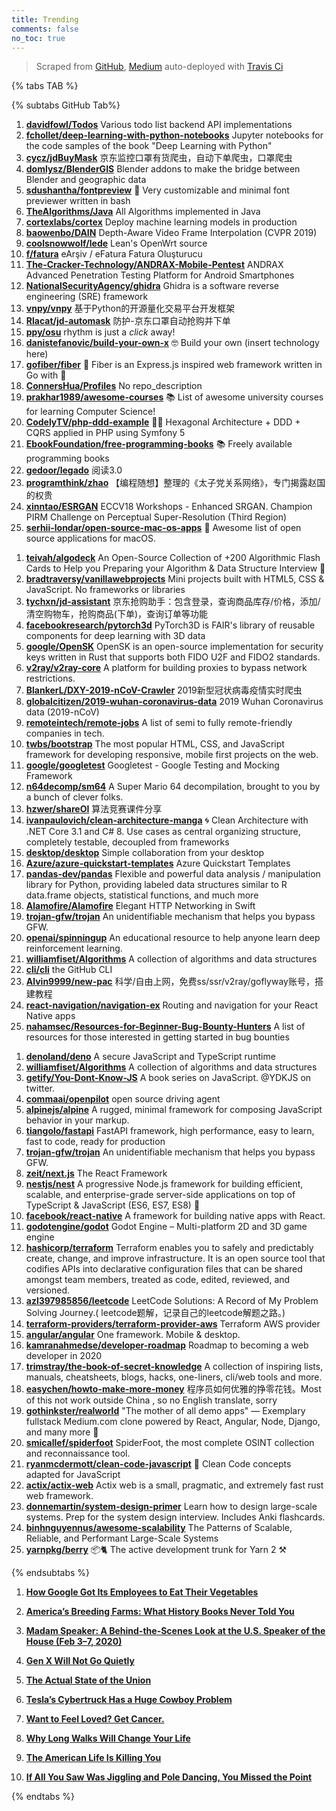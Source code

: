 ```yaml
---
title: Trending
comments: false
no_toc: true
---
```


> Scraped from [GitHub](https://github.com/trending), [Medium](https://medium.com/topic/popular)
auto-deployed with [Travis Ci](https://travis-ci.org/)

{% tabs TAB %}
<!-- tab GitHub -->
{% subtabs GitHub Tab%}
<!-- tab Daily -->
1. [**davidfowl/Todos**](https://github.com/davidfowl/Todos)
Various todo list backend API implementations
2. [**fchollet/deep-learning-with-python-notebooks**](https://github.com/fchollet/deep-learning-with-python-notebooks)
Jupyter notebooks for the code samples of the book "Deep Learning with Python"
3. [**cycz/jdBuyMask**](https://github.com/cycz/jdBuyMask)
京东监控口罩有货爬虫，自动下单爬虫，口罩爬虫
4. [**domlysz/BlenderGIS**](https://github.com/domlysz/BlenderGIS)
Blender addons to make the bridge between Blender and geographic data
5. [**sdushantha/fontpreview**](https://github.com/sdushantha/fontpreview)
🔡 Very customizable and minimal font previewer written in bash
6. [**TheAlgorithms/Java**](https://github.com/TheAlgorithms/Java)
All Algorithms implemented in Java
7. [**cortexlabs/cortex**](https://github.com/cortexlabs/cortex)
Deploy machine learning models in production
8. [**baowenbo/DAIN**](https://github.com/baowenbo/DAIN)
Depth-Aware Video Frame Interpolation (CVPR 2019)
9. [**coolsnowwolf/lede**](https://github.com/coolsnowwolf/lede)
Lean's OpenWrt source
10. [**f/fatura**](https://github.com/f/fatura)
eArşiv / eFatura Fatura Oluşturucu
11. [**The-Cracker-Technology/ANDRAX-Mobile-Pentest**](https://github.com/The-Cracker-Technology/ANDRAX-Mobile-Pentest)
ANDRAX Advanced Penetration Testing Platform for Android Smartphones
12. [**NationalSecurityAgency/ghidra**](https://github.com/NationalSecurityAgency/ghidra)
Ghidra is a software reverse engineering (SRE) framework
13. [**vnpy/vnpy**](https://github.com/vnpy/vnpy)
基于Python的开源量化交易平台开发框架
14. [**Rlacat/jd-automask**](https://github.com/Rlacat/jd-automask)
防护-京东口罩自动抢购并下单
15. [**ppy/osu**](https://github.com/ppy/osu)
rhythm is just a *click* away!
16. [**danistefanovic/build-your-own-x**](https://github.com/danistefanovic/build-your-own-x)
🤓 Build your own (insert technology here)
17. [**gofiber/fiber**](https://github.com/gofiber/fiber)
🚀 Fiber is an Express.js inspired web framework written in Go with 💖
18. [**ConnersHua/Profiles**](https://github.com/ConnersHua/Profiles)
No repo_description
19. [**prakhar1989/awesome-courses**](https://github.com/prakhar1989/awesome-courses)
📚 List of awesome university courses for learning Computer Science!
20. [**CodelyTV/php-ddd-example**](https://github.com/CodelyTV/php-ddd-example)
🐘🎯 Hexagonal Architecture + DDD + CQRS applied in PHP using Symfony 5
21. [**EbookFoundation/free-programming-books**](https://github.com/EbookFoundation/free-programming-books)
📚 Freely available programming books
22. [**gedoor/legado**](https://github.com/gedoor/legado)
阅读3.0
23. [**programthink/zhao**](https://github.com/programthink/zhao)
【编程随想】整理的《太子党关系网络》，专门揭露赵国的权贵
24. [**xinntao/ESRGAN**](https://github.com/xinntao/ESRGAN)
ECCV18 Workshops - Enhanced SRGAN. Champion PIRM Challenge on Perceptual Super-Resolution (Third Region)
25. [**serhii-londar/open-source-mac-os-apps**](https://github.com/serhii-londar/open-source-mac-os-apps)
🚀 Awesome list of open source applications for macOS.
<!-- endtab -->
<!-- tab Weekly -->
1. [**teivah/algodeck**](https://github.com/teivah/algodeck)
An Open-Source Collection of +200 Algorithmic Flash Cards to Help you Preparing your Algorithm & Data Structure Interview 💯
2. [**bradtraversy/vanillawebprojects**](https://github.com/bradtraversy/vanillawebprojects)
Mini projects built with HTML5, CSS & JavaScript. No frameworks or libraries
3. [**tychxn/jd-assistant**](https://github.com/tychxn/jd-assistant)
京东抢购助手：包含登录，查询商品库存/价格，添加/清空购物车，抢购商品(下单)，查询订单等功能
4. [**facebookresearch/pytorch3d**](https://github.com/facebookresearch/pytorch3d)
PyTorch3D is FAIR's library of reusable components for deep learning with 3D data
5. [**google/OpenSK**](https://github.com/google/OpenSK)
OpenSK is an open-source implementation for security keys written in Rust that supports both FIDO U2F and FIDO2 standards.
6. [**v2ray/v2ray-core**](https://github.com/v2ray/v2ray-core)
A platform for building proxies to bypass network restrictions.
7. [**BlankerL/DXY-2019-nCoV-Crawler**](https://github.com/BlankerL/DXY-2019-nCoV-Crawler)
2019新型冠状病毒疫情实时爬虫
8. [**globalcitizen/2019-wuhan-coronavirus-data**](https://github.com/globalcitizen/2019-wuhan-coronavirus-data)
2019 Wuhan Coronavirus data (2019-nCoV)
9. [**remoteintech/remote-jobs**](https://github.com/remoteintech/remote-jobs)
A list of semi to fully remote-friendly companies in tech.
10. [**twbs/bootstrap**](https://github.com/twbs/bootstrap)
The most popular HTML, CSS, and JavaScript framework for developing responsive, mobile first projects on the web.
11. [**google/googletest**](https://github.com/google/googletest)
Googletest - Google Testing and Mocking Framework
12. [**n64decomp/sm64**](https://github.com/n64decomp/sm64)
A Super Mario 64 decompilation, brought to you by a bunch of clever folks.
13. [**hzwer/shareOI**](https://github.com/hzwer/shareOI)
算法竞赛课件分享
14. [**ivanpaulovich/clean-architecture-manga**](https://github.com/ivanpaulovich/clean-architecture-manga)
🌀 Clean Architecture with .NET Core 3.1 and C# 8. Use cases as central organizing structure, completely testable, decoupled from frameworks
15. [**desktop/desktop**](https://github.com/desktop/desktop)
Simple collaboration from your desktop
16. [**Azure/azure-quickstart-templates**](https://github.com/Azure/azure-quickstart-templates)
Azure Quickstart Templates
17. [**pandas-dev/pandas**](https://github.com/pandas-dev/pandas)
Flexible and powerful data analysis / manipulation library for Python, providing labeled data structures similar to R data.frame objects, statistical functions, and much more
18. [**Alamofire/Alamofire**](https://github.com/Alamofire/Alamofire)
Elegant HTTP Networking in Swift
19. [**trojan-gfw/trojan**](https://github.com/trojan-gfw/trojan)
An unidentifiable mechanism that helps you bypass GFW.
20. [**openai/spinningup**](https://github.com/openai/spinningup)
An educational resource to help anyone learn deep reinforcement learning.
21. [**williamfiset/Algorithms**](https://github.com/williamfiset/Algorithms)
A collection of algorithms and data structures
22. [**cli/cli**](https://github.com/cli/cli)
the GitHub CLI
23. [**Alvin9999/new-pac**](https://github.com/Alvin9999/new-pac)
科学/自由上网，免费ss/ssr/v2ray/goflyway账号，搭建教程
24. [**react-navigation/navigation-ex**](https://github.com/react-navigation/navigation-ex)
Routing and navigation for your React Native apps
25. [**nahamsec/Resources-for-Beginner-Bug-Bounty-Hunters**](https://github.com/nahamsec/Resources-for-Beginner-Bug-Bounty-Hunters)
A list of resources for those interested in getting started in bug bounties
<!-- endtab -->
<!-- tab Monthly -->
1. [**denoland/deno**](https://github.com/denoland/deno)
A secure JavaScript and TypeScript runtime
2. [**williamfiset/Algorithms**](https://github.com/williamfiset/Algorithms)
A collection of algorithms and data structures
3. [**getify/You-Dont-Know-JS**](https://github.com/getify/You-Dont-Know-JS)
A book series on JavaScript. @YDKJS on twitter.
4. [**commaai/openpilot**](https://github.com/commaai/openpilot)
open source driving agent
5. [**alpinejs/alpine**](https://github.com/alpinejs/alpine)
A rugged, minimal framework for composing JavaScript behavior in your markup.
6. [**tiangolo/fastapi**](https://github.com/tiangolo/fastapi)
FastAPI framework, high performance, easy to learn, fast to code, ready for production
7. [**trojan-gfw/trojan**](https://github.com/trojan-gfw/trojan)
An unidentifiable mechanism that helps you bypass GFW.
8. [**zeit/next.js**](https://github.com/zeit/next.js)
The React Framework
9. [**nestjs/nest**](https://github.com/nestjs/nest)
A progressive Node.js framework for building efficient, scalable, and enterprise-grade server-side applications on top of TypeScript & JavaScript (ES6, ES7, ES8) 🚀
10. [**facebook/react-native**](https://github.com/facebook/react-native)
A framework for building native apps with React.
11. [**godotengine/godot**](https://github.com/godotengine/godot)
Godot Engine – Multi-platform 2D and 3D game engine
12. [**hashicorp/terraform**](https://github.com/hashicorp/terraform)
Terraform enables you to safely and predictably create, change, and improve infrastructure. It is an open source tool that codifies APIs into declarative configuration files that can be shared amongst team members, treated as code, edited, reviewed, and versioned.
13. [**azl397985856/leetcode**](https://github.com/azl397985856/leetcode)
LeetCode Solutions: A Record of My Problem Solving Journey.( leetcode题解，记录自己的leetcode解题之路。)
14. [**terraform-providers/terraform-provider-aws**](https://github.com/terraform-providers/terraform-provider-aws)
Terraform AWS provider
15. [**angular/angular**](https://github.com/angular/angular)
One framework. Mobile & desktop.
16. [**kamranahmedse/developer-roadmap**](https://github.com/kamranahmedse/developer-roadmap)
Roadmap to becoming a web developer in 2020
17. [**trimstray/the-book-of-secret-knowledge**](https://github.com/trimstray/the-book-of-secret-knowledge)
A collection of inspiring lists, manuals, cheatsheets, blogs, hacks, one-liners, cli/web tools and more.
18. [**easychen/howto-make-more-money**](https://github.com/easychen/howto-make-more-money)
程序员如何优雅的挣零花钱。Most of this not work outside China , so no English translate, sorry
19. [**gothinkster/realworld**](https://github.com/gothinkster/realworld)
"The mother of all demo apps" — Exemplary fullstack Medium.com clone powered by React, Angular, Node, Django, and many more 🏅
20. [**smicallef/spiderfoot**](https://github.com/smicallef/spiderfoot)
SpiderFoot, the most complete OSINT collection and reconnaissance tool.
21. [**ryanmcdermott/clean-code-javascript**](https://github.com/ryanmcdermott/clean-code-javascript)
🛁 Clean Code concepts adapted for JavaScript
22. [**actix/actix-web**](https://github.com/actix/actix-web)
Actix web is a small, pragmatic, and extremely fast rust web framework.
23. [**donnemartin/system-design-primer**](https://github.com/donnemartin/system-design-primer)
Learn how to design large-scale systems. Prep for the system design interview. Includes Anki flashcards.
24. [**binhnguyennus/awesome-scalability**](https://github.com/binhnguyennus/awesome-scalability)
The Patterns of Scalable, Reliable, and Performant Large-Scale Systems
25. [**yarnpkg/berry**](https://github.com/yarnpkg/berry)
📦🐈 The active development trunk for Yarn 2 ⚒
<!-- endtab -->
{% endsubtabs %}
<!-- endtab --><!-- tab Medium -->
1. [**How Google Got Its Employees to Eat Their Vegetables**](https://onezero.medium.com/how-google-got-its-employees-to-eat-their-vegetables-a2206820d90d?source=topic_page---------------------------20)

2. [**America’s Breeding Farms: What History Books Never Told You**](https://medium.com/the-aambc-journal/americas-breeding-farms-what-history-books-never-told-you-6704e8b152a4?source=topic_page---------0------------------1)

3. [**Madam Speaker: A Behind-the-Scenes Look at the U.S. Speaker of the House (Feb 3–7, 2020)**](https://medium.com/@SpeakerPelosi/madam-speaker-a-behind-the-scenes-look-at-the-u-s-speaker-of-the-house-feb-3-7-2020-e77d2381db2e?source=topic_page---------1------------------1)

4. [**Gen X Will Not Go Quietly**](https://gen.medium.com/gen-x-will-not-go-quietly-3b0429c63c70?source=topic_page---------2------------------1)

5. [**The Actual State of the Union**](https://gen.medium.com/the-actual-state-of-the-union-2a44ee3901f8?source=topic_page---------4------------------1)

6. [**Tesla’s Cybertruck Has a Huge Cowboy Problem**](https://marker.medium.com/teslas-cybertruck-has-a-huge-cowboy-problem-bebe81377c6d?source=topic_page---------5------------------1)

7. [**Want to Feel Loved? Get Cancer.**](https://humanparts.medium.com/my-wife-has-cancer-c07ad358d263?source=topic_page---------6------------------1)

8. [**Why Long Walks Will Change Your Life**](https://humanparts.medium.com/walking-is-medicine-why-long-walks-will-change-your-life-59297e955a49?source=topic_page---------7------------------1)

9. [**The American Life Is Killing You**](https://medium.com/@erikrittenberry/the-american-life-is-killing-you-9e7e68135f4a?source=topic_page---------8------------------1)

10. [**If All You Saw Was Jiggling and Pole Dancing, You Missed the Point**](https://blog.usejournal.com/if-all-you-saw-was-jiggling-and-pole-dancing-you-missed-the-point-2e6bdfd6d5e9?source=topic_page---------9------------------1)

<!-- endtab -->
{% endtabs %}
